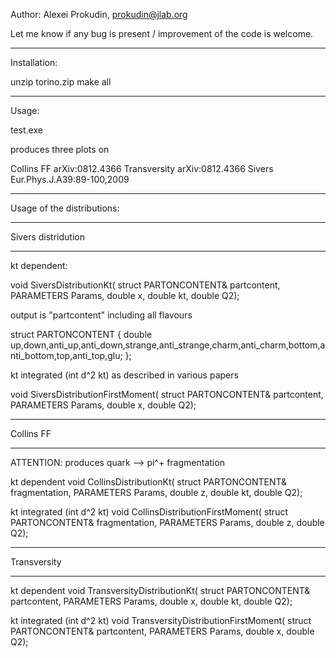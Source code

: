 Author: Alexei Prokudin, 
prokudin@jlab.org

Let me know if any bug is present / improvement of the code is welcome.


***************
Installation:

unzip torino.zip
make all





***************
Usage:

test.exe 

produces three plots on 

Collins FF   arXiv:0812.4366
Transversity arXiv:0812.4366
Sivers       Eur.Phys.J.A39:89-100,2009





***************
Usage of the distributions:

*************** 
Sivers distridution
***********************

kt dependent: 

void SiversDistributionKt( struct PARTONCONTENT& partcontent,  PARAMETERS Params, double x, double kt, double Q2);

output is "partcontent" including all flavours 

struct PARTONCONTENT {
  double up,down,anti_up,anti_down,strange,anti_strange,charm,anti_charm,bottom,anti_bottom,top,anti_top,glu;
};

kt integrated (int d^2 kt) as described in various papers

void SiversDistributionFirstMoment( struct PARTONCONTENT& partcontent,  PARAMETERS Params, double x, double Q2);

*************** 
Collins FF 
***********************
ATTENTION: produces quark --> pi^+ fragmentation

kt dependent 
void CollinsDistributionKt( struct PARTONCONTENT& fragmentation, PARAMETERS Params, double z, double kt, double Q2);

kt integrated (int d^2 kt)
void CollinsDistributionFirstMoment( struct PARTONCONTENT& fragmentation,  PARAMETERS Params, double z, double Q2);

*************** 
Transversity 
***********************
kt dependent
void TransversityDistributionKt( struct PARTONCONTENT& partcontent,  PARAMETERS Params, double x, double kt, double Q2);

kt integrated (int d^2 kt)
void TransversityDistributionFirstMoment( struct PARTONCONTENT& partcontent,  PARAMETERS Params, double x, double Q2);

